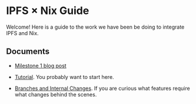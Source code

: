 # IPFS × Nix Guide

Welcome! Here is a guide to the work we have been be doing to integrate IPFS and Nix.

## Documents

 - [Milestone 1 blog post](https://blog.ipfs.tech/2020-09-08-nix-ipfs-milestone-1/)

 - [Tutorial](./tutorial.md).
   You probably want to start here.

 - [Branches and Internal Changes](./branches.md).
   If you are curious what features require what changes behind the scenes.
